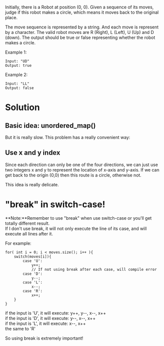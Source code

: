 Initially, there is a Robot at position (0, 0). Given a sequence of its moves, judge if this robot makes a circle, which means it moves back to the original place.

The move sequence is represented by a string. And each move is represent by a character. The valid robot moves are R (Right), L (Left), U (Up) and D (down). The output should be true or false representing whether the robot makes a circle.

Example 1:

	Input: "UD"
	Output: true

Example 2:

	Input: "LL"
	Output: false

# Solution

## Basic idea: unordered_map()

But it is really slow. This problem has a really convenient way:

## Use x and y index

Since each direction can only be one of the four directions, we can just use two integers x and y to represent the location of x-axis and y-axis. If we can get back to the origin (0,0) then this route is a circle, otherwise not.

This idea is really delicate.

# "break" in switch-case!

**Note:**Remember to use "break" when use switch-case or you'll get totally different result.  
If I don't use break, it will not only execute the line of its case, and will execute all lines after it.

For example:

    for( int i = 0; i < moves.size(); i++ ){
        switch(moves[i]){
            case 'U':
                y++;
                // If not using break after each case, will compile error
            case 'D':
                y--;
            case 'L':
                x--;
            case 'R':
                x++;
        }
    }

if the input is 'U', it will execute: y++, y--, x--, x++  
if the input is 'D', it will execute: y--, x--, x++  
if the input is 'L', it will execute: x--, x++  
the same to 'R'

So using break is extremely important!